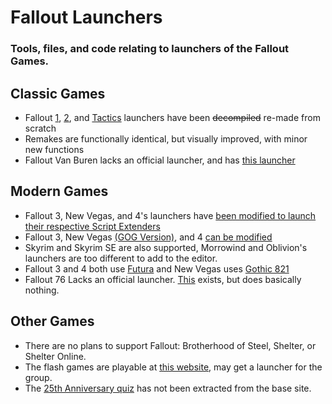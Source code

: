 # Fallout Launchers
### Tools, files, and code relating to launchers of the Fallout Games.

## Classic Games
- Fallout [1](https://github.com/kran27/FalloutLaunchers/tree/main/FalloutLauncher), [2](https://github.com/kran27/FalloutLaunchers/tree/main/Fallout2Launcher), and [Tactics](https://github.com/kran27/FalloutLaunchers/tree/main/TacticsLauncher) launchers have been ~~decompiled~~ re-made from scratch
- Remakes are functionally identical, but visually improved, with minor new functions
- Fallout Van Buren lacks an official launcher, and has [this launcher](https://github.com/kran27/VanBurenLauncher)
## Modern Games
- Fallout 3, New Vegas, and 4's launchers have [been modified to launch their respective Script Extenders](https://github.com/kran27/FalloutLaunchers/tree/main/Script%20Extender%20Launchers)
- Fallout 3, New Vegas [(GOG Version)](https://github.com/kran27/FalloutLaunchers/tree/main/FalloutNVLauncher), and 4 [can be modified](https://github.com/kran27/FalloutLaunchers/tree/main/LauncherEditor)
- Skyrim and Skyrim SE are also supported, Morrowind and Oblivion's launchers are too different to add to the editor.
- Fallout 3 and 4 both use [Futura](https://www.myfonts.com/collections/futura-nv-font-linotype) and New Vegas uses [Gothic 821](https://www.myfonts.com/collections/gothic-821-font-bitstream)
- Fallout 76 Lacks an official launcher. [This](https://github.com/kran27/Fallout76Launcher) exists, but does basically nothing.
## Other Games
- There are no plans to support Fallout: Brotherhood of Steel, Shelter, or Shelter Online.
- The flash games are playable at [this website](https://fallout_archive.keybase.pub/), may get a launcher for the group.
- The [25th Anniversary quiz](https://fallout25.com/) has not been extracted from the base site.
